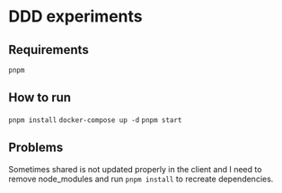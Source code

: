 # DDD experiments
## Requirements
`pnpm`
## How to run
`pnpm install`
`docker-compose up -d`
`pnpm start`

## Problems
Sometimes shared is not updated properly in the client and I need to remove node_modules and run `pnpm install` to recreate dependencies.

